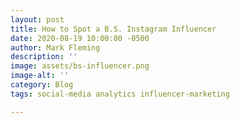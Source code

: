 ```yaml
---
layout: post
title: How to Spot a B.S. Instagram Influencer
date: 2020-08-19 10:00:00 -0500
author: Mark Fleming
description: ''
image: assets/bs-influencer.png
image-alt: ''
category: Blog
tags: social-media analytics influencer-marketing

---
```

